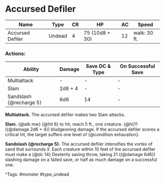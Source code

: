 # Accursed Defiler

| Name | Type | CR | HP | AC | Speed |
|------|------|----|----|----|-------|
| Accursed Defiler | Undead | 4 | 75 (10d8 + 30) | 12 | walk: 30 ft. |

### Actions:

| Ability | Damage | Save DC & Type | On Successful Save |
|---------|--------|----------------|--------------------|
| Multiattack | - | - | - |
| Slam | 2d6 + 4 | - | - |
| Sandslash {@recharge 5} | 6d6 | 14 | - |


**Multiattack.** The accursed defiler makes two Slam attacks.

**Slam.** {@atk mw} {@hit 6} to hit, reach 5 ft., one creature. {@h}11 ({@damage 2d6 + 4}) bludgeoning damage. If the accursed defiler scores a critical hit, the target suffers one level of {@condition exhaustion}.

**Sandslash {@recharge 5}.** The accursed defiler intensifies the vortex of sand that surrounds it. Each creature within 10 feet of the accursed defiler must make a {@dc 14} Dexterity saving throw, taking 21 ({@damage 6d6}) slashing damage on a failed save, or half as much damage on a successful one.

^Tags: #monster #type_undead